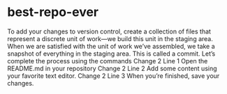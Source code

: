 # best-repo-ever
To add your changes to version control, create a collection of files that represent a discrete unit of work—we build this unit in the staging area.
When we are satisfied with the unit of work we’ve assembled, we take a snapshot of everything in the staging area. This is called a commit.
Let’s complete the process using the commands
Change 2 Line 1 Open the README.md in your repository
Change 2 Line 2 Add some content using your favorite text editor.
Change 2 Line 3 When you’re finished, save your changes.
